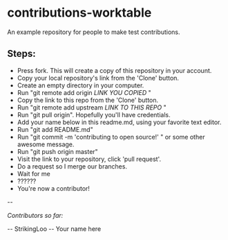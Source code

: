 # contributions-worktable
An example repository for people to make test contributions.

Steps:
--
 * Press fork. This will create a copy of this repository in your account. 
 * Copy your local repository's link from the 'Clone' button.
 * Create an empty directory in your computer.
 * Run "git remote add origin *LINK YOU COPIED* "
 * Copy the link to this repo from the 'Clone' button.
 * Run "git remote add upstream *LINK TO THIS REPO* "
 * Run "git pull origin". Hopefully you'll have credentials.
 * Add your name below in this readme.md, using your favorite text editor.
 * Run "git add README.md"
 * Run "git commit -m 'contributing to open source!' " or some other awesome message.
 * Run "git push origin master"
 * Visit the link to your repository, click 'pull request'.
 * Do a request so I merge our branches.
 * Wait for me
 * ??????
 * You're now a contributor!

--
 
 
*Contributors so far:*

-- StrikingLoo
-- Your name here

